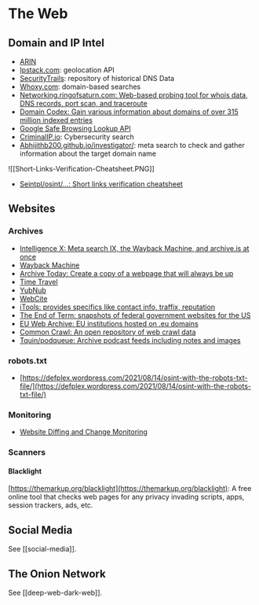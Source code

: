 # The Web
## Domain and IP Intel
* [ARIN](https://www.arin.net/)
* [Ipstack.com](https://ipstack.com/): geolocation API
* [SecurityTrails](https://securitytrails.com/): repository of historical DNS Data
* [Whoxy.com](https://www.whoxy.com): domain-based searches
* [Networking.ringofsaturn.com: Web-based probing tool for whois data, DNS records, port scan, and traceroute](https://networking.ringofsaturn.com/Tools/probe.php)
* [Domain Codex: Gain various information about domains of over 315 million indexed entries](https://www.domaincodex.com/index.php)
* [Google Safe Browsing Lookup API](https://developers.google.com/safe-browsing/v4/lookup-api)
* [CriminalIP.io](https://www.criminalip.io/): Cybersecurity search
* [Abhijithb200.github.io/investigator/](https://abhijithb200.github.io/investigator/): meta search to check and gather information about the target domain name

![[Short-Links-Verification-Cheatsheet.PNG]]

* [Seintpl/osint/...: Short links verification cheatsheet](https://github.com/seintpl/osint/blob/main/short-links-verification-cheatsheet.md)

## Websites
### Archives
* [Intelligence X: Meta search IX, the Wayback Machine, and archive.is at once](https://intelx.io/dorks)
* [Wayback Machine](https://wayback.archive.org/)
* [Archive Today: Create a copy of a webpage that will always be up](https://archive.today/)
* [Time Travel](https://timetravel.mementoweb.org/)
* [YubNub](https://yubnub.org/)
* [WebCite](https://www.webcitation.org/)
* [iTools: provides specifics like contact info, traffix, reputation](http://itools.com/)
* [The End of Term: snapshots of federal government websites for the US](http://eotarchive.cdlib.org/)
* [EU Web Archive: EU institutions hosted on .eu domains](https://op.europa.eu/en/web/web-tools/euwebarchive)
* [Common Crawl: An open repository of web crawl data](https://commoncrawl.org/)
* [Tquin/podqueue: Archive podcast feeds including notes and images](https://github.com/tquin/podqueue)

### robots.txt
* [https://defplex.wordpress.com/2021/08/14/osint-with-the-robots-txt-file/](https://defplex.wordpress.com/2021/08/14/osint-with-the-robots-txt-file/)

### Monitoring
* [Website Diffing and Change Monitoring](https://github.com/edgi-govdata-archiving/awesome-website-change-monitoring)

### Scanners
#### Blacklight
[https://themarkup.org/blacklight](https://themarkup.org/blacklight): A free online tool that checks web pages for any privacy invading scripts, apps, session trackers, ads, etc.

## Social Media
See [[social-media]].

## The Onion Network
See [[deep-web-dark-web]].